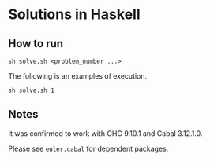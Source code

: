 # Solutions in Haskell

## How to run

```console
sh solve.sh <problem_number ...>
```

The following is an examples of execution.

```console
sh solve.sh 1
```

## Notes

It was confirmed to work with GHC 9.10.1 and Cabal 3.12.1.0.

Please see `euler.cabal` for dependent packages.
